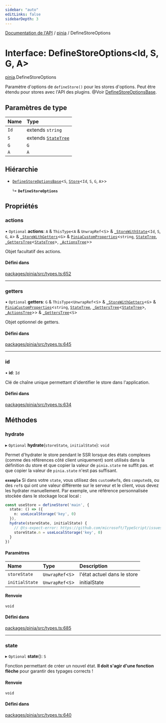 ```yaml
---
sidebar: "auto"
editLinks: false
sidebarDepth: 3
---
```


[Documentation de l'API](../index.md) / [pinia](../modules/pinia.md) / DefineStoreOptions

# Interface: DefineStoreOptions<Id, S, G, A\>

[pinia](../modules/pinia.md).DefineStoreOptions

Paramètre d'options de `defineStore()` pour les stores d'options. Peut être étendu pour
stores avec l'API des plugins. @Voir [DefineStoreOptionsBase](pinia.DefineStoreOptionsBase.md).

## Paramètres de type

| Name | Type |
| :------ | :------ |
| `Id` | extends `string` |
| `S` | extends [`StateTree`](../modules/pinia.md#statetree) |
| `G` | `G` |
| `A` | `A` |

## Hiérarchie

- [`DefineStoreOptionsBase`](pinia.DefineStoreOptionsBase.md)<`S`, [`Store`](../modules/pinia.md#store)<`Id`, `S`, `G`, `A`\>\>

  ↳ **`DefineStoreOptions`**

## Propriétés

### actions

• `Optional` **actions**: `A` & `ThisType`<`A` & `UnwrapRef`<`S`\> & [`_StoreWithState`](pinia._StoreWithState.md)<`Id`, `S`, `G`, `A`\> & [`_StoreWithGetters`](../modules/pinia.md#_storewithgetters)<`G`\> & [`PiniaCustomProperties`](pinia.PiniaCustomProperties.md)<`string`, [`StateTree`](../modules/pinia.md#statetree), [`_GettersTree`](../modules/pinia.md#_getterstree)<[`StateTree`](../modules/pinia.md#statetree)\>, [`_ActionsTree`](../modules/pinia.md#_actionstree)\>\>

Objet facultatif des actions.

#### Défini dans

[packages/pinia/src/types.ts:652](https://github.com/vuejs/pinia/blob/2b998ee/packages/pinia/src/types.ts#L652)

___

### getters

• `Optional` **getters**: `G` & `ThisType`<`UnwrapRef`<`S`\> & [`_StoreWithGetters`](../modules/pinia.md#_storewithgetters)<`G`\> & [`PiniaCustomProperties`](pinia.PiniaCustomProperties.md)<`string`, [`StateTree`](../modules/pinia.md#statetree), [`_GettersTree`](../modules/pinia.md#_getterstree)<[`StateTree`](../modules/pinia.md#statetree)\>, [`_ActionsTree`](../modules/pinia.md#_actionstree)\>\> & [`_GettersTree`](../modules/pinia.md#_getterstree)<`S`\>

Objet optionnel de getters.

#### Défini dans

[packages/pinia/src/types.ts:645](https://github.com/vuejs/pinia/blob/2b998ee/packages/pinia/src/types.ts#L645)

___

### id

• **id**: `Id`

Clé de chaîne unique permettant d'identifier le store dans l'application.

#### Défini dans

[packages/pinia/src/types.ts:634](https://github.com/vuejs/pinia/blob/2b998ee/packages/pinia/src/types.ts#L634)

## Méthodes

### hydrate

▸ `Optional` **hydrate**(`storeState`, `initialState`): `void`

Permet d'hydrater le store pendant le SSR lorsque des états complexes (comme des références côté client uniquement) sont utilisés dans la définition du store et que copier la valeur de `pinia.state` ne suffit pas.
et que copier la valeur de `pinia.state` n'est pas suffisant.

**`exemple`**
Si dans votre `state`, vous utilisez des `customRef`s, des `computed`s, ou des `ref`s qui ont une valeur différente sur le
serveur et le client, vous devez les hydrater manuellement. Par exemple, une référence personnalisée stockée dans le stockage local
local :

```ts
const useStore = defineStore('main', {
  state: () => ({
    n: useLocalStorage('key', 0)
  }),
  hydrate(storeState, initialState) {
    // @ts-expect-error: https://github.com/microsoft/TypeScript/issues/43826
    storeState.n = useLocalStorage('key', 0)
  }
})
```

#### Paramètres

| Name | Type | Description |
| :------ | :------ | :------ |
| `storeState` | `UnwrapRef`<`S`\> | l'état actuel dans le store |
| `initialState` | `UnwrapRef`<`S`\> | initialState |

#### Renvoie

`void`

#### Défini dans

[packages/pinia/src/types.ts:685](https://github.com/vuejs/pinia/blob/2b998ee/packages/pinia/src/types.ts#L685)

___

### state

▸ `Optional` **state**(): `S`

Fonction permettant de créer un nouvel état. **Il doit s'agir d'une fonction flèche** pour garantir
des typages corrects !

#### Renvoie

`void`

#### Défini dans

[packages/pinia/src/types.ts:640](https://github.com/vuejs/pinia/blob/2b998ee/packages/pinia/src/types.ts#L640)
